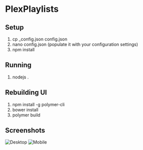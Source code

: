 # PlexPlaylists

## Setup
1. cp _config.json config.json 
2. nano config.json
   (populate it with your configuration settings)
3. npm install

## Running
1. nodejs .

## Rebuilding UI
1. npm install -g polymer-cli
2. bower install
3. polymer build

## Screenshots
![Desktop](http://i.imgur.com/JjhH8wh.png)
![Mobile](http://i.imgur.com/tR7JXIK.png)
